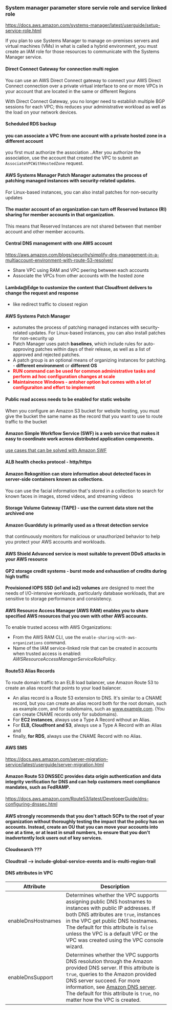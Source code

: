 ### System manager parameter store servie role and service linked role
https://docs.aws.amazon.com/systems-manager/latest/userguide/setup-service-role.html

If you plan to use Systems Manager to manage on-premises servers and virtual machines (VMs) in what is called a hybrid environment, you must create an IAM role for those resources to communicate with the Systems Manager service.

#### Direct Connect Gateway for connection multi region 
You can use an AWS Direct Connect gateway to connect your AWS Direct Connect connection over a private virtual interface to one or more VPCs in your account that are located in the same or different Regions

With Direct Connect Gateway, you no longer need to establish multiple BGP sessions for each VPC; this reduces your administrative workload as well as the load on your network devices.

#### Scheduled RDS backup

#### you can associate a VPC from one account with a private hosted zone in a different account
you first must authorize the association ..After you authorize the association, use the account that created the VPC to submit an `AssociateVPCWithHostedZone` request.

#### AWS Systems Manager Patch Manager automates the process of patching managed instances with security-related updates.
 For Linux-based instances, you can also install patches for non-security updates

#### The master account of an organization can turn off Reserved Instance (RI) sharing for member accounts in that organization.
 This means that Reserved Instances are not shared between that member account and other member accounts.

#### Central DNS management with one AWS account 
https://aws.amazon.com/blogs/security/simplify-dns-management-in-a-multiaccount-environment-with-route-53-resolver/
- Share VPC using RAM and VPC peering between each accounts
- Associate the VPCs from other accounts with the hosted zone 
  
#### Lambda@Edge to customize the content  that Cloudfront delivers to change the request and response
- like redirect traffic to closest region

#### AWS Systems Patch Manager
- automates the process of patching managed instances with security-related updates. For Linux-based instances, you can also install patches for non-security up
- Patch Manager uses patch **baselines**, which include rules for auto-approving patches within days of their release, as well as a list of approved and rejected patches.
- A patch group is an optional means of organizing instances for patching. - **different environment** or **different OS**
- <span style="color:red;font-weight:bold">RUN command can be used for common administrative tasks and perform ad hoc configuration changes at scale</span>
- <span style="color:red;font-weight:bold">Maintainence Windows - antoher option but comes with a lot of configuraiton and effort to implement</span>

#### Public read access needs to be enabled for static website
When you configure an Amazon S3 bucket for website hosting, you must give the bucket the same name as the record that you want to use to route traffic to the bucket

#### Amazon Simple Workflow Service (SWF) is a web service that makes it easy to coordinate work across distributed application components.
[use cases that can be solved with Amazon SWF](https://aws.amazon.com/swf/faqs/#:~:text=Use%20case%20%231,without%20causing%20disruptions.)

#### ALB health checks protocol - http/https

#### Amazon Rekognition can store information about detected faces in server-side containers known as collections.
 You can use the facial information that's stored in a collection to search for known faces in images, stored videos, and streaming videos

#### Storage Volume Gateway (TAPE) - use the current data store not the archived one


#### Amazon Guardduty is primarily used as a threat detection service
that continuously monitors for malicious or unauthorized behavior to help you protect your AWS accounts and workloads.

#### AWS Shield Advanced service is most suitable to prevent DDoS attacks in your AWS resource

#### GP2 storage credit systems - burst mode and exhaustion of credits during high traffic
**Provisioned IOPS SSD (io1 and io2) volumes** are designed to meet the needs of I/O-intensive workloads, particularly database workloads, that are sensitive to storage performance and consistency.

#### AWS Resource Access Manager (AWS RAM) enables you to share specified AWS resources that you own with other AWS accounts.
To enable trusted access with AWS Organizations:
- From the AWS RAM CLI, use the `enable-sharing-with-aws-organizations` command.
- Name of the IAM service-linked role that can be created in accounts when trusted access is enabled: *AWSResourceAccessManagerServiceRolePolicy*. 

#### Route53 Alias Records
To route domain traffic to an ELB load balancer, use Amazon Route 53 to create an alias record that points to your load balancer. 
- An alias record is a Route 53 extension to DNS. It's similar to a CNAME record, but you can create an alias record both for the root domain, such as example.com, and for subdomains, such as www.example.com. (You can create CNAME records only for subdomains). 
- For **EC2 instances**, always use a Type A Record without an Alias. 
- For **ELB, Cloudfront and S3**, always use a Type A Record with an Alias and 
- finally, **for RDS**, always use the CNAME Record with no Alias.

#### AWS SMS 
https://docs.aws.amazon.com/server-migration-service/latest/userguide/server-migration.html

#### Amazon Route 53 DNSSEC provides data origin authentication and data integrity verification for DNS and can help customers meet compliance mandates, such as FedRAMP.
https://docs.aws.amazon.com/Route53/latest/DeveloperGuide/dns-configuring-dnssec.html

#### AWS strongly recommends that you don't attach SCPs to the root of your organization without thoroughly testing the impact that the policy has on accounts. Instead, create an OU that you can move your accounts into one at a time, or at least in small numbers, to ensure that you don't inadvertently lock users out of key services.

#### Cloudsearch ??? 

#### Cloudtrail --> include-global-service-events and is-multi-region-trail

#### DNS attributes in VPC

| Attribute | Description | 
| --- | --- | 
| enableDnsHostnames |  Determines whether the VPC supports assigning public DNS hostnames to instances with public IP addresses\. If both DNS attributes are `true`, instances in the VPC get public DNS hostnames\. The default for this attribute is `false` unless the VPC is a default VPC or the VPC was created using the VPC console wizard\.  | 
| enableDnsSupport |  Determines whether the VPC supports DNS resolution through the Amazon provided DNS server\. If this attribute is `true`, queries to the Amazon provided DNS server succeed\. For more information, see [Amazon DNS server](VPC_DHCP_Options.md#AmazonDNS)\. The default for this attribute is `true`, no matter how the VPC is created\.  | 